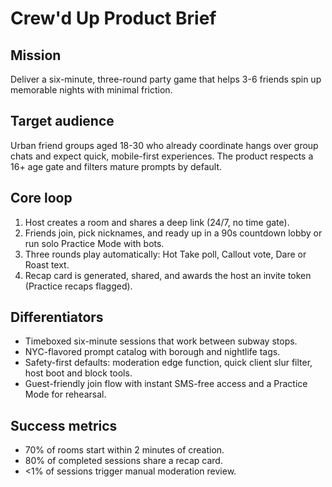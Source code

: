 # Crew'd Up Product Brief

## Mission
Deliver a six-minute, three-round party game that helps 3-6 friends spin up memorable nights with minimal friction.

## Target audience
Urban friend groups aged 18-30 who already coordinate hangs over group chats and expect quick, mobile-first experiences. The product respects a 16+ age gate and filters mature prompts by default.

## Core loop
1. Host creates a room and shares a deep link (24/7, no time gate).
2. Friends join, pick nicknames, and ready up in a 90s countdown lobby or run solo Practice Mode with bots.
3. Three rounds play automatically: Hot Take poll, Callout vote, Dare or Roast text.
4. Recap card is generated, shared, and awards the host an invite token (Practice recaps flagged).

## Differentiators
- Timeboxed six-minute sessions that work between subway stops.
- NYC-flavored prompt catalog with borough and nightlife tags.
- Safety-first defaults: moderation edge function, quick client slur filter, host boot and block tools.
- Guest-friendly join flow with instant SMS-free access and a Practice Mode for rehearsal.

## Success metrics
- 70% of rooms start within 2 minutes of creation.
- 80% of completed sessions share a recap card.
- <1% of sessions trigger manual moderation review.
